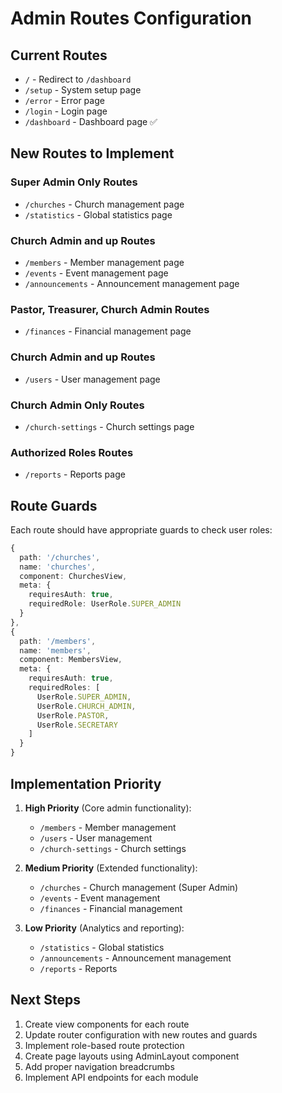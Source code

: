 # Admin Routes Configuration

## Current Routes
- `/` - Redirect to `/dashboard`
- `/setup` - System setup page
- `/error` - Error page
- `/login` - Login page
- `/dashboard` - Dashboard page ✅

## New Routes to Implement

### Super Admin Only Routes
- `/churches` - Church management page
- `/statistics` - Global statistics page

### Church Admin and up Routes
- `/members` - Member management page
- `/events` - Event management page
- `/announcements` - Announcement management page

### Pastor, Treasurer, Church Admin Routes
- `/finances` - Financial management page

### Church Admin and up Routes
- `/users` - User management page

### Church Admin Only Routes
- `/church-settings` - Church settings page

### Authorized Roles Routes
- `/reports` - Reports page

## Route Guards

Each route should have appropriate guards to check user roles:

```typescript
{
  path: '/churches',
  name: 'churches',
  component: ChurchesView,
  meta: { 
    requiresAuth: true,
    requiredRole: UserRole.SUPER_ADMIN 
  }
},
{
  path: '/members',
  name: 'members',
  component: MembersView,
  meta: { 
    requiresAuth: true,
    requiredRoles: [
      UserRole.SUPER_ADMIN,
      UserRole.CHURCH_ADMIN,
      UserRole.PASTOR,
      UserRole.SECRETARY
    ]
  }
}
```

## Implementation Priority

1. **High Priority** (Core admin functionality):
   - `/members` - Member management
   - `/users` - User management
   - `/church-settings` - Church settings

2. **Medium Priority** (Extended functionality):
   - `/churches` - Church management (Super Admin)
   - `/events` - Event management
   - `/finances` - Financial management

3. **Low Priority** (Analytics and reporting):
   - `/statistics` - Global statistics
   - `/announcements` - Announcement management
   - `/reports` - Reports

## Next Steps

1. Create view components for each route
2. Update router configuration with new routes and guards
3. Implement role-based route protection
4. Create page layouts using AdminLayout component
5. Add proper navigation breadcrumbs
6. Implement API endpoints for each module
